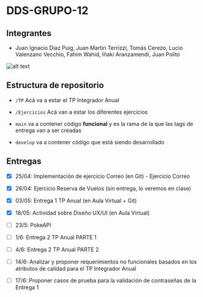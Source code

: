 # DDS-GRUPO-12
## Integrantes
  - Juan Ignacio Diaz Puig, Juan Martin Terrizzi, Tomás Cerezo, Lucio Valenzano Vecchio, Fahim Wahid, Iñaki Aranzamendi, Juan Polito

![alt text](https://bocajuniors2016.wordpress.com/wp-content/uploads/2016/03/telon-bandera-boca-juniors-la-12-tevez.jpeg)

## Estructura de repositorio

- ```/TP``` Acá va a estar el TP Integrador Anual

- ```/Ejercicios``` Acá van a estar los diferentes ejercicios

- ```main``` va a contener código **funcional**  y es la rama de la que las tags de entrega van a ser creadas

- ```develop``` va a contener código que está siendo desarrollado

## Entregas

- [X] 25/04: Implementación de ejercicio Correo (en Git) - Ejercicio Correo

- [X] 26/04: Ejercicio Reserva de Vuelos (sin entrega, lo veremos en clase)

- [X] 03/05: Entrega 1 TP Anual (en Aula Virtual + Git)

- [X] 18/05: Actividad sobre Diseño UX/UI (en Aula Virtual)

- [ ] 23/5: PokeAPI

- [ ] 1/6: Entrega 2 TP Anual PARTE 1

- [ ] 4/6: Entrega 2 TP Anual PARTE 2

- [ ] 14/6: Analizar y proponer requerimientos no funcionales basados en los atributos de calidad para el TP Integrador Anual

- [ ] 17/6: Proponer casos de prueba para la validación de contraseñas de la Entrega 1
